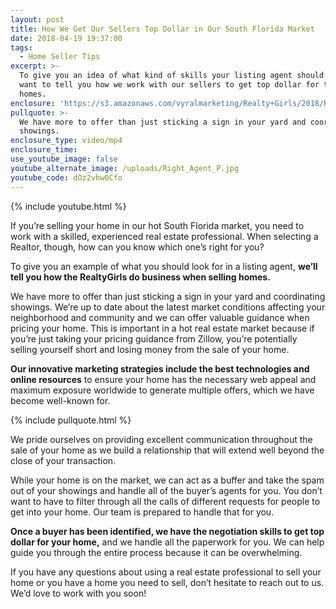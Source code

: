 ```yaml
---
layout: post
title: How We Get Our Sellers Top Dollar in Our South Florida Market
date: 2018-04-19 19:37:00
tags:
  - Home Seller Tips
excerpt: >-
  To give you an idea of what kind of skills your listing agent should have, we
  want to tell you how we work with our sellers to get top dollar for their
  homes.
enclosure: 'https://s3.amazonaws.com/vyralmarketing/Realty+Girls/2018/RealtyGirls-.mp4'
pullquote: >-
  We have more to offer than just sticking a sign in your yard and coordinating
  showings.
enclosure_type: video/mp4
enclosure_time:
use_youtube_image: false
youtube_alternate_image: /uploads/Right_Agent_P.jpg
youtube_code: dOz2vhw0Cfo
---
```


{% include youtube.html %}

If you’re selling your home in our hot South Florida market, you need to work with a skilled, experienced real estate professional. When selecting a Realtor, though, how can you know which one’s right for you? 

To give you an example of what you should look for in a listing agent, **we’ll tell you how the RealtyGirls do business when selling homes.** 

We have more to offer than just sticking a sign in your yard and coordinating showings. We’re up to date about the latest market conditions affecting your neighborhood and community and we can offer valuable guidance when pricing your home. This is important in a hot real estate market because if you’re just taking your pricing guidance from Zillow, you’re potentially selling yourself short and losing money from the sale of your home. 

**Our innovative marketing strategies include the best technologies and online resources** to ensure your home has the necessary web appeal and maximum exposure worldwide to generate multiple offers, which we have become well-known for. 

{% include pullquote.html %}

We pride ourselves on providing excellent communication throughout the sale of your home as we build a relationship that will extend well beyond the close of your transaction. 

While your home is on the market, we can act as a buffer and take the spam out of your showings and handle all of the buyer’s agents for you. You don’t want to have to filter through all the calls of different requests for people to get into your home. Our team is prepared to handle that for you. 

**Once a buyer has been identified, we have the negotiation skills to get top dollar for your home,** and we handle all the paperwork for you. We can help guide you through the entire process because it can be overwhelming. 

If you have any questions about using a real estate professional to sell your home or you have a home you need to sell, don’t hesitate to reach out to us. We’d love to work with you soon!